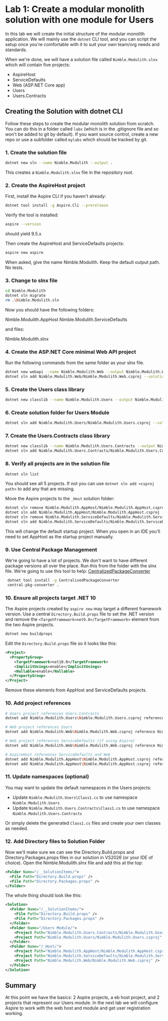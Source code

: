 # Lab 1: Create a modular monolith solution with one module for Users

In this lab we will create the initial structure of the modular monolith application. We will mainly use the `dotnet` CLI tool, and you can script the setup once you're comfortable with it to suit your own team/org needs and standards.

When we're done, we will have a solution file called `Nimble.Modulith.slnx` which will contain five projects:

- AspireHost
- ServiceDefaults
- Web (ASP.NET Core app)
- Users
- Users.Contracts

## Creating the Solution with dotnet CLI

Follow these steps to create the modular monolith solution from scratch. You can do this in a folder called `labs` (which is in the .gitignore file and so won't be added to git by default). If you want source control, create a new repo or use a subfolder called `mylabs` which should be tracked by git.

### 1. Create the solution file

```bash
dotnet new sln --name Nimble.Modulith --output .
```

This creates a `Nimble.Modulith.slnx` file in the repository root.

### 2. Create the AspireHost project

First, install the Aspire CLI if you haven't already:

```bash
dotnet tool install -g Aspire.Cli --prerelease
```

Verify the tool is installed:

```bash
aspire --version
```
should yield 9.5.x

Then create the AspireHost and ServiceDefaults projects:

```bash
aspire new aspire
```
When asked, give the name Nimble.Modulith. Keep the default output path. No tests.

### 3. Change to slnx file

```bash
cd Nimble.Modulith
dotnet sln migrate
rm .\Nimble.Modulith.sln
```

Now you should have the following folders:

Nimble.Modulith.AppHost
Nimble.Modulith.ServiceDefaults

and files:

Nimble.Modulith.slnx

### 4. Create the ASP.NET Core minimal Web API project

Run the following commands from the same folder as your slnx file.

```bash
dotnet new webapi --name Nimble.Modulith.Web --output Nimble.Modulith.Web --use-minimal-apis --framework net10.0
dotnet sln add Nimble.Modulith.Web/Nimble.Modulith.Web.csproj --solution-folder "_Host"
```

### 5. Create the Users class library

```bash
dotnet new classlib --name Nimble.Modulith.Users --output Nimble.Modulith.Users --framework net10.0
```

### 6. Create solution folder for Users Module

```bash
dotnet sln add Nimble.Modulith.Users/Nimble.Modulith.Users.csproj --solution-folder "Users Module"
```

### 7. Create the Users.Contracts class library

```bash
dotnet new classlib --name Nimble.Modulith.Users.Contracts --output Nimble.Modulith.Users.Contracts --framework net10.0
dotnet sln add Nimble.Modulith.Users.Contracts/Nimble.Modulith.Users.Contracts.csproj --solution-folder "Users Module"
```

### 8. Verify all projects are in the solution file

```bash
dotnet sln list
```

You should see all 5 projects. If not you can use `dotnet sln add <csproj path>` to add any that are missing.

Move the Aspire projects to the `_Host` solution folder:

```bash
dotnet sln remove Nimble.Modulith.AppHost/Nimble.Modulith.AppHost.csproj
dotnet sln add Nimble.Modulith.AppHost/Nimble.Modulith.AppHost.csproj --solution-folder "_Host"
dotnet sln remove Nimble.Modulith.ServiceDefaults/Nimble.Modulith.ServiceDefaults.csproj
dotnet sln add Nimble.Modulith.ServiceDefaults/Nimble.Modulith.ServiceDefaults.csproj --solution-folder "_Host"
```

This will change the default startup project. When you open in an IDE you'll need to set AppHost as the startup project manually.

### 9. Use Central Package Management

We're going to have a lot of projects. We don't want to have different package versions all over the place. Run this from the folder with the slnx file. We're going to use this tool to help: [CentralizedPackageConverter](https://github.com/Webreaper/CentralisedPackageConverter)

```bash
 dotnet tool install -g CentralisedPackageConverter
 central-pkg-converter .
```

### 10. Ensure all projects target .NET 10

The Aspire projects created by `aspire new` may target a different framework version. Use a central `Directory.Build.props` file to set the .NET version and remove the `<TargetFramework>net9.0</TargetFramework>` element from the two Aspire projects.

```bash
dotnet new buildprops
```

Edit the `Directory.Build.props` file so it looks like this:

```xml
<Project>
  <PropertyGroup>
    <TargetFramework>net10.0</TargetFramework>
    <ImplicitUsings>enable</ImplicitUsings>
    <Nullable>enable</Nullable>
  </PropertyGroup>
</Project>
```
Remove these elements from AppHost and ServiceDefaults projects.

### 10. Add project references

```bash
# Users project references Users.Contracts
dotnet add Nimble.Modulith.Users\Nimble.Modulith.Users.csproj reference Nimble.Modulith.Users.Contracts\Nimble.Modulith.Users.Contracts.csproj

# Web project references Users
dotnet add Nimble.Modulith.Web\Nimble.Modulith.Web.csproj reference Nimble.Modulith.Users\Nimble.Modulith.Users.csproj

# Web project references ServiceDefaults (if using Aspire)
dotnet add Nimble.Modulith.Web\Nimble.Modulith.Web.csproj reference Nimble.Modulith.ServiceDefaults\Nimble.Modulith.ServiceDefaults.csproj

# AspireHost references ServiceDefaults and Web
dotnet add Nimble.Modulith.AppHost\Nimble.Modulith.AppHost.csproj reference Nimble.Modulith.ServiceDefaults\Nimble.Modulith.ServiceDefaults.csproj
dotnet add Nimble.Modulith.AppHost\Nimble.Modulith.AppHost.csproj reference Nimble.Modulith.Web\Nimble.Modulith.Web.csproj
```

### 11. Update namespaces (optional)

You may want to update the default namespaces in the Users projects:

- Update `Nimble.Modulith.Users\Class1.cs` to use namespace `Nimble.Modulith.Users`
- Update `Nimble.Modulith.Users.Contracts\Class1.cs` to use namespace `Nimble.Modulith.Users.Contracts`

Or simply delete the generated `Class1.cs` files and create your own classes as needed.

### 12. Add Directory files to Solution Folder

Now we'll make sure we can see the Directory.Build.props and Directory.Packages.props files in our solution in VS2026 (or your IDE of choice). Open the Nimble.Modulith.slnx file and add this at the top:

```xml
<Folder Name="/__SolutionItems/">
  <File Path="Directory.Build.props" />
  <File Path="Directory.Packages.props" />
</Folder>
```

The whole thing should look like this:

```xml
<Solution>
  <Folder Name="/__SolutionItems/">
    <File Path="Directory.Build.props" />
    <File Path="Directory.Packages.props" />
  </Folder>
  <Folder Name="/Users Module/">
    <Project Path="Nimble.Modulith.Users.Contracts/Nimble.Modulith.Users.Contracts.csproj" />
    <Project Path="Nimble.Modulith.Users/Nimble.Modulith.Users.csproj" />
  </Folder>
  <Folder Name="/_Host/">
    <Project Path="Nimble.Modulith.AppHost/Nimble.Modulith.AppHost.csproj" />
    <Project Path="Nimble.Modulith.ServiceDefaults/Nimble.Modulith.ServiceDefaults.csproj" />
    <Project Path="Nimble.Modulith.Web/Nimble.Modulith.Web.csproj" />
  </Folder>
</Solution>
```

## Summary

At this point we have the basics: 2 Aspire projects, a eb host project, and 2 projects that represent our Users module. In the next lab we will configure Aspire to work with the web host and module and get user registration working.
